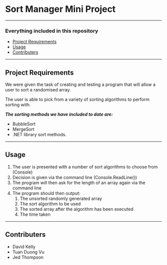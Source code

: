 # Sort Manager Mini Project
---

### Everything included in this repository
- [Project Requirements](#project-requirements)
- [Usage](#usage)
- [Contributers](#contributers)

---
## Project Requirements
We were given the task of creating and testing a program that will allow a user to sort a randomised array.

The user is able to pick from a variety of sorting algorithms to perform sorting with.

***The sorting methods we have included to date are:***

* BubbleSort
* MergeSort
* .NET library sort methods.

---
## Usage
1. The user is presented with a number of sort algorithms to choose from (Console)
2. Decision is given via the command line (Console.ReadLine())
3. The program will then ask for the length of an array again via the command line
4. The program should then output:
    1. The unsorted randomly generated array
    2. The sort algorithm to be used
    3. The sorted array after the algorithm has been executed 
    4. The time taken

---
## Contributers
* David Kelly
* Tuan Duong Vu
* Jed Thompson
